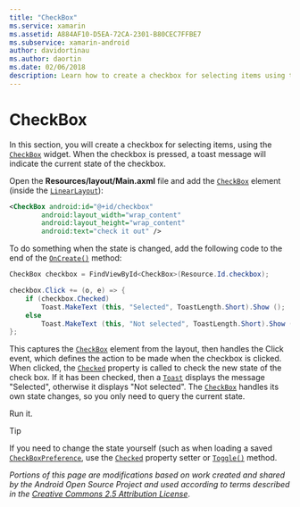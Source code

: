 ```yaml
---
title: "CheckBox"
ms.service: xamarin
ms.assetid: A884AF10-D5EA-72CA-2301-B80CEC7FFBE7
ms.subservice: xamarin-android
author: davidortinau
ms.author: daortin
ms.date: 02/06/2018
description: Learn how to create a checkbox for selecting items using the CheckBox widget and how to add the CheckBox element.
---
```


# CheckBox

In this section, you will create a checkbox for selecting items, using the [`CheckBox`](xref:Android.Widget.CheckBox) widget. When the checkbox is pressed, a toast message will indicate the current state of the checkbox.

Open the **Resources/layout/Main.axml** file and add the [`CheckBox`](xref:Android.Widget.CheckBox) element (inside the [`LinearLayout`](xref:Android.Widget.LinearLayout)):

```xml
<CheckBox android:id="@+id/checkbox"
        android:layout_width="wrap_content"
        android:layout_height="wrap_content"
        android:text="check it out" />
```

To do something when the state is changed, add the following code to the end of the [`OnCreate()`](xref:Android.App.Activity.OnCreate*) method:

```csharp
CheckBox checkbox = FindViewById<CheckBox>(Resource.Id.checkbox);

checkbox.Click += (o, e) => {
    if (checkbox.Checked)
        Toast.MakeText (this, "Selected", ToastLength.Short).Show ();
    else
        Toast.MakeText (this, "Not selected", ToastLength.Short).Show ();
};
```

This captures the [`CheckBox`](xref:Android.Widget.CheckBox) element from the layout, then handles the Click event, which defines the action to be made when the checkbox is clicked. When clicked, the [`Checked`](xref:Android.Widget.CompoundButton.Checked) property is called to check the new state of the check box. If it has been checked, then a [`Toast`](xref:Android.Widget.Toast) displays the message "Selected",  otherwise it displays "Not selected". The [`CheckBox`](xref:Android.Widget.CheckBox) handles its own state changes, so you only need to query the current state.

Run it.

> [!TIP]
> If you need to change the state yourself (such as when loading a saved [`CheckBoxPreference`](xref:Android.Preferences.CheckBoxPreference), use the [`Checked`](xref:Android.Widget.CompoundButton.Checked) property setter or [`Toggle()`](xref:Android.Widget.CompoundButton.Toggle) method.

*Portions of this page are modifications based on work created and shared by the Android Open Source Project and used according to terms described in the* [*Creative Commons 2.5 Attribution License*](https://creativecommons.org/licenses/by/2.5/).
